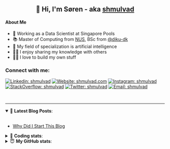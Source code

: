 <h2 align="center">
	👋 Hi, I'm Søren - aka <a href="https://shmulvad.com">shmulvad</a>
</h2>

#### About Me
- 🤖 Working as a Data Scientist at Singapore Pools
- 📚 Master of Computing from [NUS], BSc from [@diku-dk]
- 🧠 My field of specialization is artificial intelligence
- 👨‍🏫 I enjoy sharing my knowledge with others
- 👨‍💻 I love to build my own stuff

### Connect with me:

[![Linkedin: shmulvad](https://img.shields.io/badge/shmulvad-blue?style=flat&logo=Linkedin&logoColor=white)][linkedin]
[![Website: shmulvad.com](https://img.shields.io/badge/shmulvad.com-47CCCC?&style=flat&logo=Google-Chrome&logoColor=white)][website]
[![Instagram: shmulvad](https://img.shields.io/badge/-@shmulvad-purple?style=flat&logo=Instagram&logoColor=white)][instagram]
[![StackOverflow: shmulvad](https://img.shields.io/badge/shmulvad-FE7A16?style=flat&logo=stack-overflow&logoColor=white)][stackOverflow]
[![Twitter: shmulvad](https://img.shields.io/badge/@shmulvad-1ca0f1?style=flat&logo=twitter&logoColor=white)][twitter]
[![Email: shmulvad](https://img.shields.io/badge/shmulvad-D14836?style=flat&logo=gmail&logoColor=white)][mail]

<br />

---

<details open>
 <summary>📕 <b>Latest Blog Posts</b>: </summary>

<br>

<!-- BLOG-POST-LIST:START -->
- [Why Did I Start This Blog](https://shmulvad.com/blog/why-did-start-this-blog)
<!-- BLOG-POST-LIST:END -->

</details>

<!-- --- -->

<details>
 <summary>🤖 <b>Coding stats</b>: </summary>

<br>

NOTE: Doesn't track coding at work or work done in environments such as Jupyter Notebooks.

<!--START_SECTION:waka-->
![Code Time](http://img.shields.io/badge/Code%20Time-1%2C898%20hrs%2022%20mins-blue)

**I'm a Night 🦉** 

```text
🌞 Morning                444 commits         ██░░░░░░░░░░░░░░░░░░░░░░░   09.23 % 
🌆 Daytime                1276 commits        ███████░░░░░░░░░░░░░░░░░░   26.52 % 
🌃 Evening                1952 commits        ██████████░░░░░░░░░░░░░░░   40.57 % 
🌙 Night                  1139 commits        ██████░░░░░░░░░░░░░░░░░░░   23.67 % 
```


📊 **This Week I Spent My Time On** 

```text
💬 Programming Languages: 
Python                   7 hrs 18 mins       ██████████████░░░░░░░░░░░   55.18 % 
Other                    3 hrs 54 mins       ███████░░░░░░░░░░░░░░░░░░   29.55 % 
HTML                     1 hr 15 mins        ██░░░░░░░░░░░░░░░░░░░░░░░   09.46 % 
Bash                     11 mins             ░░░░░░░░░░░░░░░░░░░░░░░░░   01.51 % 
Markdown                 11 mins             ░░░░░░░░░░░░░░░░░░░░░░░░░   01.43 % 

🔥 Editors: 
VS Code                  9 hrs 19 mins       ██████████████████░░░░░░░   70.39 % 
Zsh                      3 hrs 47 mins       ███████░░░░░░░░░░░░░░░░░░   28.70 % 
Sublime Text             7 mins              ░░░░░░░░░░░░░░░░░░░░░░░░░   00.90 % 

🐱‍💻 Projects: 
overvaagning-admin       4 hrs 50 mins       █████████░░░░░░░░░░░░░░░░   36.52 % 
company-scrapers         2 hrs 34 mins       █████░░░░░░░░░░░░░░░░░░░░   19.48 % 
hit-locator              2 hrs 20 mins       ████░░░░░░░░░░░░░░░░░░░░░   17.71 % 
otp-api                  2 hrs 8 mins        ████░░░░░░░░░░░░░░░░░░░░░   16.23 % 
Terminal                 51 mins             ██░░░░░░░░░░░░░░░░░░░░░░░   06.48 % 
```


 Last Updated on 21/04/2023 18:40:24 UTC
<!--END_SECTION:waka-->

</details>

<!-- --- -->

<details>
 <summary>😇 <b>My GitHub stats</b>: </summary>

<br>

<img align="left" alt="shmulvad's Github Stats" src="https://github-readme-stats.vercel.app/api?username=shmulvad&show_icons=true&hide_border=true" />

</details>



[website]: https://shmulvad.com
[twitter]: https://twitter.com/shmulvad
[linkedin]: https://linkedin.com/in/shmulvad
[instagram]: https://instagram.com/shmulvad
[stackOverflow]: https://stackoverflow.com/users/9248793/shmulvad
[mail]: mailto:shmulvad@gmail.com
[@diku-dk]: https://github.com/diku-dk
[github]: https://github.com/shmulvad
[NUS]: https://www.nus.edu.sg